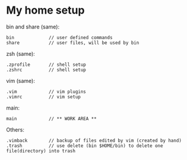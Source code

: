 # My home setup

bin and share (same):

    bin             // user defined commands
    share           // user files, will be used by bin

zsh (same):

    .zprofile       // shell setup
    .zshrc          // shell setup

vim (same):

    .vim            // vim plugins
    .vimrc          // vim setup

main:

    main            // ** WORK AREA **

Others:

    .vimback        // backup of files edited by vim (created by hand)
    .trash          // use delete (bin $HOME/bin) to delete one file(directory) into trash
